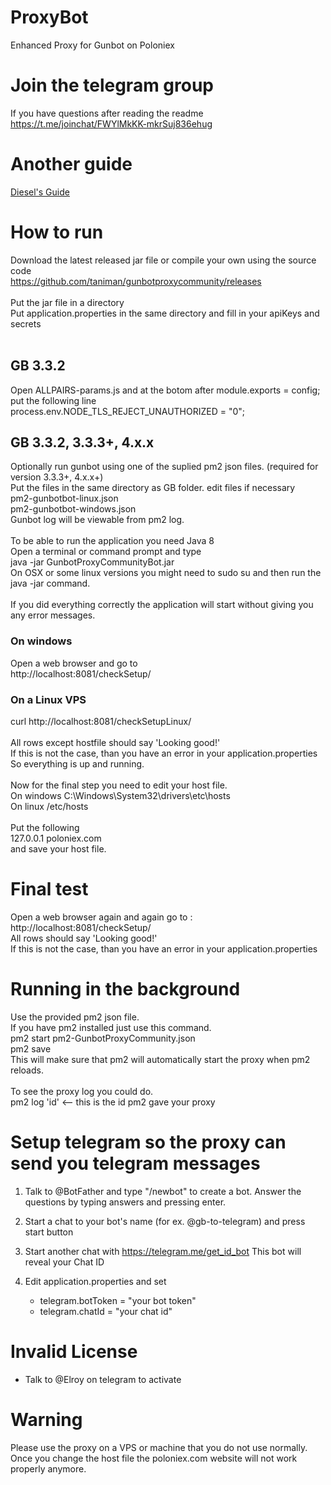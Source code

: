 # ProxyBot
Enhanced Proxy for Gunbot on Poloniex
<br />
# Join the telegram group
If you have questions after reading the readme
https://t.me/joinchat/FWYlMkKK-mkrSuj836ehug

# Another guide
<a href="https://gunthy.org/index.php?topic=570.msg3080#msg3080">Diesel's Guide</a>

# How to run
Download the latest released jar file or compile your own using the source code <br />
https://github.com/taniman/gunbotproxycommunity/releases <br />
<br />
Put the jar file in a directory <br />
Put application.properties in the same directory and fill in your apiKeys and secrets <br />
<br />
## GB 3.3.2
Open ALLPAIRS-params.js and at the botom after module.exports = config; put the following line <br />
process.env.NODE_TLS_REJECT_UNAUTHORIZED = "0";<br />

## GB 3.3.2, 3.3.3+, 4.x.x
Optionally run gunbot using one of the suplied pm2 json files. (required for version 3.3.3+, 4.x.x+)<br />
Put the files in the same directory as GB folder. edit files if necessary<br />
pm2-gunbotbot-linux.json <br />
pm2-gunbotbot-windows.json <br />
Gunbot log will be viewable from pm2 log. <br />
<br />
To be able to run the application you need Java 8 <br />
Open a terminal or command prompt and type <br />
java -jar GunbotProxyCommunityBot.jar<br />
On OSX or some linux versions you might need to sudo su and then run the java -jar command.<br />
<br />
If you did everything correctly the application will start without giving you any error messages.

### On windows
Open a web browser and go to <br />
http://localhost:8081/checkSetup/

### On a Linux VPS
curl http://localhost:8081/checkSetupLinux/ <br />
<br />
All rows except hostfile should say 'Looking good!'<br />
If this is not the case, than you have an error in your application.properties <br />
So everything is up and running. <br />
<br />
Now for the final step you need to edit your host file. <br />
On windows C:\Windows\System32\drivers\etc\hosts <br />
On linux /etc/hosts <br />
<br />
Put the following <br />
127.0.0.1	poloniex.com <br />
and save your host file.<br />

# Final test
Open a web browser again and again go to : <br />
http://localhost:8081/checkSetup/ <br />
All rows should say 'Looking good!' <br />
If this is not the case, than you have an error in your application.properties <br />

# Running in the background
Use the provided pm2 json file.<br />
If you have pm2 installed just use this command.<br />
pm2 start pm2-GunbotProxyCommunity.json <br />
pm2 save <br />
This will make sure that pm2 will automatically start the proxy when pm2 reloads. <br />
<br />
To see the proxy log you could do. <br />
pm2 log 'id' <-- this is the id pm2 gave your proxy

# Setup telegram so the proxy can send you telegram messages
1. Talk to @BotFather and type "/newbot" to create a bot. Answer the questions by typing answers and pressing enter.

2. Start a chat to your bot's name (for ex. @gb-to-telegram) and press start button

3. Start another chat with https://telegram.me/get_id_bot This bot will reveal your Chat ID

4. Edit application.properties and set
    - telegram.botToken = "your bot token"
    - telegram.chatId = "your chat id"

# Invalid License
  - Talk to @Elroy on telegram to activate

# Warning
Please use the proxy on a VPS or machine that you do not use normally. <br />
Once you change the host file the poloniex.com website will not work properly anymore. <br />
<br />

